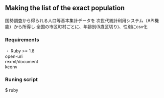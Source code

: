 ## Making the list of the exact population

国勢調査から得られる人口等基本集計データを
次世代統計利用システム（API機能）から所得し
全国の市区町村ごとに、年齢別(5歳区切り)、性別にcsv化

### Requirements  
・ Ruby >= 1.8  
   open-uri  
   rexml/document  
   kconv  

### Runing script
$ ruby  
